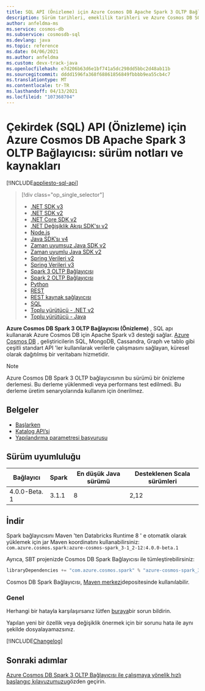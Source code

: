```yaml
---
title: SQL API (Önizleme) için Azure Cosmos DB Apache Spark 3 OLTP Bağlayıcısı Sürüm notları ve kaynakları
description: Sürüm tarihleri, emeklilik tarihleri ve Azure Cosmos DB SQL Java SDK 'sının her sürümü arasında yapılan değişiklikler dahil olmak üzere, SQL API 'SI için Azure Cosmos DB Apache Spark 3 OLTP Bağlayıcısı (Önizleme) hakkında bilgi edinin.
author: anfeldma-ms
ms.service: cosmos-db
ms.subservice: cosmosdb-sql
ms.devlang: java
ms.topic: reference
ms.date: 04/06/2021
ms.author: anfeldma
ms.custom: devx-track-java
ms.openlocfilehash: e7d206b63d6e1bf741a5dc298dd5bbc2d48ab11b
ms.sourcegitcommit: dddd1596fa368f68861856849fbbbb9ea55cb4c7
ms.translationtype: MT
ms.contentlocale: tr-TR
ms.lasthandoff: 04/13/2021
ms.locfileid: "107368704"
---
```

# <a name="azure-cosmos-db-apache-spark-3-oltp-connector-for-core-sql-api-preview-release-notes-and-resources"></a>Çekirdek (SQL) API (Önizleme) için Azure Cosmos DB Apache Spark 3 OLTP Bağlayıcısı: sürüm notları ve kaynakları
[!INCLUDE[appliesto-sql-api](includes/appliesto-sql-api.md)]

> [!div class="op_single_selector"]
> * [.NET SDK v3](sql-api-sdk-dotnet-standard.md)
> * [.NET SDK v2](sql-api-sdk-dotnet.md)
> * [.NET Core SDK v2](sql-api-sdk-dotnet-core.md)
> * [.NET Değişiklik Akışı SDK'sı v2](sql-api-sdk-dotnet-changefeed.md)
> * [Node.js](sql-api-sdk-node.md)
> * [Java SDK’sı v4](sql-api-sdk-java-v4.md)
> * [Zaman uyumsuz Java SDK v2](sql-api-sdk-async-java.md)
> * [Zaman uyumlu Java SDK v2](sql-api-sdk-java.md)
> * [Spring Verileri v2](sql-api-sdk-java-spring-v2.md)
> * [Spring Verileri v3](sql-api-sdk-java-spring-v3.md)
> * [Spark 3 OLTP Bağlayıcısı](sql-api-sdk-java-spark-v3.md)
> * [Spark 2 OLTP Bağlayıcısı](sql-api-sdk-java-spark.md)
> * [Python](sql-api-sdk-python.md)
> * [REST](/rest/api/cosmos-db/)
> * [REST kaynak sağlayıcısı](/rest/api/cosmos-db-resource-provider/)
> * [SQL](./sql-query-getting-started.md)
> * [Toplu yürütücü - .NET v2](sql-api-sdk-bulk-executor-dot-net.md)
> * [Toplu yürütücü - Java](sql-api-sdk-bulk-executor-java.md)

**Azure Cosmos DB Spark 3 OLTP Bağlayıcısı (Önizleme)** , SQL apı kullanarak Azure Cosmos DB için Apache Spark v3 desteği sağlar.
[Azure Cosmos DB](introduction.md) , geliştiricilerin SQL, MongoDB, Cassandra, Graph ve tablo gibi çeşitli standart API 'ler kullanılarak verilerle çalışmasını sağlayan, küresel olarak dağıtılmış bir veritabanı hizmetidir.

> [!Note]
> Azure Cosmos DB Spark 3 OLTP bağlayıcısının bu sürümü bir önizleme derlemesi.
> Bu derleme yüklenmedi veya performans test edilmedi.
> Bu derleme üretim senaryolarında kullanım için önerilmez.
>

## <a name="documentation"></a>Belgeler

- [Başlarken](https://github.com/Azure/azure-sdk-for-java/blob/feature/cosmos/spark30/sdk/cosmos/azure-cosmos-spark_3-1_2-12/docs/quick-start.md)
- [Katalog API’si](https://github.com/Azure/azure-sdk-for-java/blob/feature/cosmos/spark30/sdk/cosmos/azure-cosmos-spark_3-1_2-12/docs/catalog-api.md)
- [Yapılandırma parametresi başvurusu](https://github.com/Azure/azure-sdk-for-java/blob/feature/cosmos/spark30/sdk/cosmos/azure-cosmos-spark_3-1_2-12/docs/configuration-reference.md)


## <a name="version-compatibility"></a>Sürüm uyumluluğu

| Bağlayıcı     | Spark         | En düşük Java sürümü | Desteklenen Scala sürümleri |
| ------------- | ------------- | -------------------- | -----------------------  |
| 4.0.0-Beta. 1  | 3.1.1         |        8             | 2,12                     |

## <a name="download"></a>İndir

Spark bağlayıcısını Maven 'ten Databricks Runtime 8 ' e otomatik olarak yüklemek için jar Maven koordinatını kullanabilirsiniz: `com.azure.cosmos.spark:azure-cosmos-spark_3-1_2-12:4.0.0-beta.1`

Ayrıca, SBT projenizde Cosmos DB Spark Bağlayıcısı ile tümleştirebilirsiniz:
```scala
libraryDependencies += "com.azure.cosmos.spark" % "azure-cosmos-spark_3-1_2-12" % "4.0.0-beta.1"
```

Cosmos DB Spark Bağlayıcısı, [Maven merkezi](https://search.maven.org/artifact/com.azure.cosmos.spark/azure-cosmos-spark_3-1_2-12/4.0.0-beta.1/jar)depositesinde kullanılabilir.

### <a name="general"></a>Genel

Herhangi bir hatayla karşılaşırsanız lütfen [buraya](https://github.com/Azure/azure-sdk-for-java/issues/new)bir sorun bildirin.

Yapılan yeni bir özellik veya değişiklik önermek için bir sorunu hata ile aynı şekilde dosyalayamazsınız.

[!INCLUDE[Changelog](~/azure-sdk-for-java-cosmos-db/sdk/cosmos/azure-cosmos-spark_3-1_2-12/CHANGELOG.md)]

## <a name="next-steps"></a>Sonraki adımlar

[Azure Cosmos DB Spark 3 OLTP Bağlayıcısı ile çalışmaya yönelik hızlı başlangıç kılavuzumuzu](create-sql-api-spark.md)gözden geçirin.
